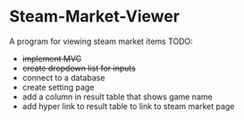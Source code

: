 # Steam-Market-Viewer
A program for viewing steam market items
TODO:
- ~~implement MVC~~
- ~~create dropdown list for inputs~~
- connect to a database
- create setting page
- add a column in result table that shows game name
- add hyper link to result table to link to steam market page
